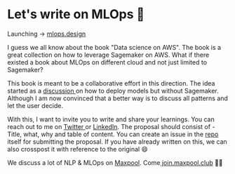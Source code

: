# Let's write on MLOps 🤖

Launching -&gt; [mlops.design](http://mlops.design/)

I guess we all know about the book "Data science on AWS". The book is a great collection on how to leverage Sagemaker on AWS. What if there existed a book about MLOps on different cloud and not just limited to Sagemaker? 

This book is meant to be a collaborative effort in this direction. The idea started as a [discussion ](https://twitter.com/nlpguy_/status/1405065105482522624)on how to deploy models but without Sagemaker. Although I am now convinced that a better way is to discuss all patterns and let the user decide.

With this, I want to invite you to write and share your learnings. You can reach out to me on [Twitter ](https://twitter.com/nlpguy_)or [LinkedIn](https://www.linkedin.com/in/bhavsarpratik/). The proposal should consist of - Title, what, why and table of content. You can create an issue in the [repo ](https://github.com/maxpool/mlops/issues)itself for submitting the proposal. If you have already written on this, we can also crosspost it with reference to the original 😄

We discuss a lot of NLP & MLOps on [Maxpool](http://maxpool.club/). Come[ join.maxpool.club](http://join.maxpool.club/) 👋🏼

